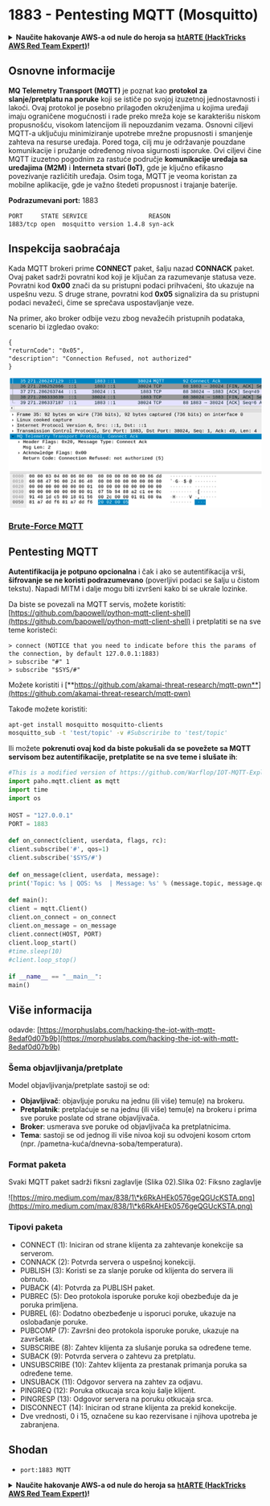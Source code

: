 # 1883 - Pentesting MQTT (Mosquitto)

<details>

<summary><strong>Naučite hakovanje AWS-a od nule do heroja sa</strong> <a href="https://training.hacktricks.xyz/courses/arte"><strong>htARTE (HackTricks AWS Red Team Expert)</strong></a><strong>!</strong></summary>

Drugi načini podrške HackTricks-u:

* Ako želite da vidite **vašu kompaniju reklamiranu na HackTricks-u** ili **preuzmete HackTricks u PDF formatu** proverite [**SUBSCRIPTION PLANS**](https://github.com/sponsors/carlospolop)!
* Nabavite [**zvanični PEASS & HackTricks swag**](https://peass.creator-spring.com)
* Otkrijte [**The PEASS Family**](https://opensea.io/collection/the-peass-family), našu kolekciju ekskluzivnih [**NFT-ova**](https://opensea.io/collection/the-peass-family)
* **Pridružite se** 💬 [**Discord grupi**](https://discord.gg/hRep4RUj7f) ili [**telegram grupi**](https://t.me/peass) ili nas **pratite** na **Twitter-u** 🐦 [**@carlospolopm**](https://twitter.com/hacktricks\_live)**.**
* **Podelite svoje hakovanje trikove slanjem PR-ova na** [**HackTricks**](https://github.com/carlospolop/hacktricks) i [**HackTricks Cloud**](https://github.com/carlospolop/hacktricks-cloud) github repozitorijume.

</details>

## Osnovne informacije

**MQ Telemetry Transport (MQTT)** je poznat kao **protokol za slanje/pretplatu na poruke** koji se ističe po svojoj izuzetnoj jednostavnosti i lakoći. Ovaj protokol je posebno prilagođen okruženjima u kojima uređaji imaju ograničene mogućnosti i rade preko mreža koje se karakterišu niskom propusnošću, visokom latencijom ili nepouzdanim vezama. Osnovni ciljevi MQTT-a uključuju minimiziranje upotrebe mrežne propusnosti i smanjenje zahteva na resurse uređaja. Pored toga, cilj mu je održavanje pouzdane komunikacije i pružanje određenog nivoa sigurnosti isporuke. Ovi ciljevi čine MQTT izuzetno pogodnim za rastuće područje **komunikacije uređaja sa uređajima (M2M)** i **Interneta stvari (IoT)**, gde je ključno efikasno povezivanje različitih uređaja. Osim toga, MQTT je veoma koristan za mobilne aplikacije, gde je važno štedeti propusnost i trajanje baterije.

**Podrazumevani port:** 1883

```
PORT     STATE SERVICE                 REASON
1883/tcp open  mosquitto version 1.4.8 syn-ack
```

## Inspekcija saobraćaja

Kada MQTT brokeri prime **CONNECT** paket, šalju nazad **CONNACK** paket. Ovaj paket sadrži povratni kod koji je ključan za razumevanje statusa veze. Povratni kod **0x00** znači da su pristupni podaci prihvaćeni, što ukazuje na uspešnu vezu. S druge strane, povratni kod **0x05** signalizira da su pristupni podaci nevažeći, čime se sprečava uspostavljanje veze.

Na primer, ako broker odbije vezu zbog nevažećih pristupnih podataka, scenario bi izgledao ovako:

```
{
"returnCode": "0x05",
"description": "Connection Refused, not authorized"
}
```

![](<../.gitbook/assets/image (645) (1).png>)

### [**Brute-Force MQTT**](../generic-methodologies-and-resources/brute-force.md#mqtt)

## Pentesting MQTT

**Autentifikacija je potpuno opcionalna** i čak i ako se autentifikacija vrši, **šifrovanje se ne koristi podrazumevano** (poverljivi podaci se šalju u čistom tekstu). Napadi MITM i dalje mogu biti izvršeni kako bi se ukrale lozinke.

Da biste se povezali na MQTT servis, možete koristiti: [https://github.com/bapowell/python-mqtt-client-shell](https://github.com/bapowell/python-mqtt-client-shell) i pretplatiti se na sve teme koristeći:

```
> connect (NOTICE that you need to indicate before this the params of the connection, by default 127.0.0.1:1883)
> subscribe "#" 1
> subscribe "$SYS/#"
```

Možete koristiti i [**https://github.com/akamai-threat-research/mqtt-pwn**](https://github.com/akamai-threat-research/mqtt-pwn)

Takođe možete koristiti:

```bash
apt-get install mosquitto mosquitto-clients
mosquitto_sub -t 'test/topic' -v #Subscriribe to 'test/topic'
```

Ili možete **pokrenuti ovaj kod da biste pokušali da se povežete sa MQTT servisom bez autentifikacije, pretplatite se na sve teme i slušate ih**:

```python
#This is a modified version of https://github.com/Warflop/IOT-MQTT-Exploit/blob/master/mqtt.py
import paho.mqtt.client as mqtt
import time
import os

HOST = "127.0.0.1"
PORT = 1883

def on_connect(client, userdata, flags, rc):
client.subscribe('#', qos=1)
client.subscribe('$SYS/#')

def on_message(client, userdata, message):
print('Topic: %s | QOS: %s  | Message: %s' % (message.topic, message.qos, message.payload))

def main():
client = mqtt.Client()
client.on_connect = on_connect
client.on_message = on_message
client.connect(HOST, PORT)
client.loop_start()
#time.sleep(10)
#client.loop_stop()

if __name__ == "__main__":
main()
```

## Više informacija

odavde: [https://morphuslabs.com/hacking-the-iot-with-mqtt-8edaf0d07b9b](https://morphuslabs.com/hacking-the-iot-with-mqtt-8edaf0d07b9b)

### Šema objavljivanja/pretplate <a href="#b667" id="b667"></a>

Model objavljivanja/pretplate sastoji se od:

* **Objavljivač**: objavljuje poruku na jednu (ili više) temu(e) na brokeru.
* **Pretplatnik**: pretplaćuje se na jednu (ili više) temu(e) na brokeru i prima sve poruke poslate od strane objavljivača.
* **Broker**: usmerava sve poruke od objavljivača ka pretplatnicima.
* **Tema**: sastoji se od jednog ili više nivoa koji su odvojeni kosom crtom (npr. /pametna-kuća/dnevna-soba/temperatura).

### Format paketa <a href="#f15a" id="f15a"></a>

Svaki MQTT paket sadrži fiksni zaglavlje (Slika 02).Slika 02: Fiksno zaglavlje

![https://miro.medium.com/max/838/1\*k6RkAHEk0576geQGUcKSTA.png](https://miro.medium.com/max/838/1\*k6RkAHEk0576geQGUcKSTA.png)

### Tipovi paketa

* CONNECT (1): Iniciran od strane klijenta za zahtevanje konekcije sa serverom.
* CONNACK (2): Potvrda servera o uspešnoj konekciji.
* PUBLISH (3): Koristi se za slanje poruke od klijenta do servera ili obrnuto.
* PUBACK (4): Potvrda za PUBLISH paket.
* PUBREC (5): Deo protokola isporuke poruke koji obezbeđuje da je poruka primljena.
* PUBREL (6): Dodatno obezbeđenje u isporuci poruke, ukazuje na oslobađanje poruke.
* PUBCOMP (7): Završni deo protokola isporuke poruke, ukazuje na završetak.
* SUBSCRIBE (8): Zahtev klijenta za slušanje poruka sa određene teme.
* SUBACK (9): Potvrda servera o zahtevu za pretplatu.
* UNSUBSCRIBE (10): Zahtev klijenta za prestanak primanja poruka sa određene teme.
* UNSUBACK (11): Odgovor servera na zahtev za odjavu.
* PINGREQ (12): Poruka otkucaja srca koju šalje klijent.
* PINGRESP (13): Odgovor servera na poruku otkucaja srca.
* DISCONNECT (14): Iniciran od strane klijenta za prekid konekcije.
* Dve vrednosti, 0 i 15, označene su kao rezervisane i njihova upotreba je zabranjena.

## Shodan

* `port:1883 MQTT`

<details>

<summary><strong>Naučite hakovanje AWS-a od nule do heroja sa</strong> <a href="https://training.hacktricks.xyz/courses/arte"><strong>htARTE (HackTricks AWS Red Team Expert)</strong></a><strong>!</strong></summary>

Drugi načini podrške HackTricks-u:

* Ako želite da vidite **vašu kompaniju oglašenu u HackTricks-u** ili **preuzmete HackTricks u PDF formatu** Proverite [**SUBSCRIPTION PLANS**](https://github.com/sponsors/carlospolop)!
* Nabavite [**zvanični PEASS & HackTricks swag**](https://peass.creator-spring.com)
* Otkrijte [**The PEASS Family**](https://opensea.io/collection/the-peass-family), našu kolekciju ekskluzivnih [**NFT-ova**](https://opensea.io/collection/the-peass-family)
* **Pridružite se** 💬 [**Discord grupi**](https://discord.gg/hRep4RUj7f) ili [**telegram grupi**](https://t.me/peass) ili nas **pratite** na **Twitter-u** 🐦 [**@carlospolopm**](https://twitter.com/hacktricks\_live)**.**
* **Podelite svoje hakovanje trikove slanjem PR-ova na** [**HackTricks**](https://github.com/carlospolop/hacktricks) i [**HackTricks Cloud**](https://github.com/carlospolop/hacktricks-cloud) github repozitorijume.

</details>
